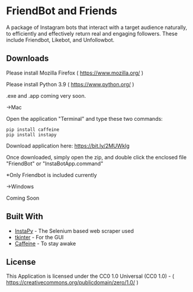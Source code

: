 # FriendBot and Friends

A package of Instagram bots that interact with a target audience naturally, to efficiently and effectively return real and engaging followers. These include Friendbot, Likebot, and Unfollowbot.


## Downloads

Please install Mozilla Firefox ( https://www.mozilla.org/ )

Please install Python 3.9 ( https://www.python.org/ )

.exe and .app coming very soon.

->Mac

  Open the application "Terminal" and type these two commands:
  
```
pip install caffeine
pip install instapy
```

  Download application here: https://bit.ly/2MUWklg 
  
  Once downloaded, simply open the zip, and double click the enclosed file "FriendBot" or "InstaBotApp.command"
  
  *Only Friendbot is included currently
    
->Windows

  Coming Soon


## Built With

* [InstaPy](https://instapy.org/) - The Selenium based web scraper used
* [tkinter](https://docs.python.org/3/library/tkinter.html) - For the GUI
* [Caffeine](https://pypi.org/project/caffeine/) - To stay awake


## License

This Application is licensed under the CC0 1.0 Universal (CC0 1.0) -  ( https://creativecommons.org/publicdomain/zero/1.0/ )

